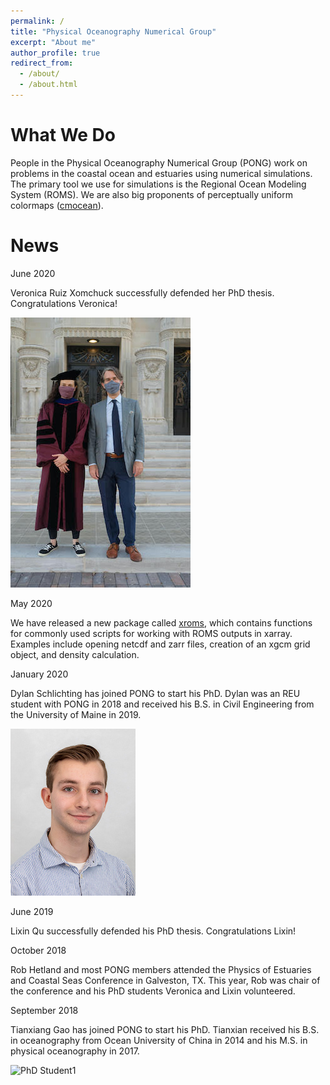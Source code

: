 ```yaml
---
permalink: /
title: "Physical Oceanography Numerical Group"
excerpt: "About me"
author_profile: true
redirect_from:
  - /about/
  - /about.html
---
```


What We Do
=====
People in the Physical Oceanography Numerical Group (PONG) work on problems in the coastal ocean and estuaries using numerical simulations. The primary tool we use for simulations is the Regional Ocean Modeling System (ROMS). We are also big proponents of perceptually uniform colormaps ([cmocean](https://matplotlib.org/cmocean/)).

News
=====

June 2020

Veronica Ruiz Xomchuck successfully defended her PhD thesis. Congratulations Veronica!

![vrx rob](/images/vrx_rob.jpg "Vrx Rob")

May 2020

We have released a new package called [xroms](https://github.com/hetland/xroms), which contains functions for commonly used scripts for working with ROMS outputs in xarray. Examples include opening netcdf and zarr files, creation of an xgcm grid object, and density calculation.

January 2020

Dylan Schlichting has joined PONG to start his PhD. Dylan was an REU student with PONG in 2018 and received his B.S. in Civil Engineering from the University of Maine in 2019.

![PhD Student](../images/dylan.jpg "Dylan Schlichting")

June 2019

Lixin Qu successfully defended his PhD thesis. Congratulations Lixin!

October 2018

Rob Hetland and most PONG members attended the Physics of Estuaries and Coastal Seas Conference in Galveston, TX. This year, Rob was chair of the conference and his PhD students Veronica and Lixin volunteered.

September 2018

Tianxiang Gao has joined PONG to start his PhD. Tianxian received his B.S. in oceanography from Ocean University of China in 2014 and his M.S. in physical oceanography in 2017.

![PhD Student1](../images/ronnie.jpg "Ronnie")
